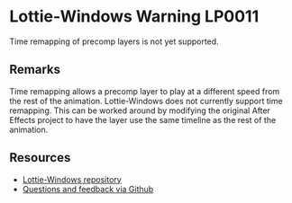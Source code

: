 ﻿[comment]: # (name:TimeRemappingOfPreComps)
[comment]: # (text:Time remapping of precomp layers.)

# Lottie-Windows Warning LP0011

Time remapping of precomp layers is not yet supported.

## Remarks
Time remapping allows a precomp layer to play at a different speed from the rest of the animation. Lottie-Windows does not currently support time remapping. This can be worked around by modifying the original After Effects project to have the layer use the same timeline as the rest of the animation.

## Resources

* [Lottie-Windows repository](https://aka.ms/lottie)
* [Questions and feedback via Github](https://github.com/windows-toolkit/Lottie-Windows/issues)
